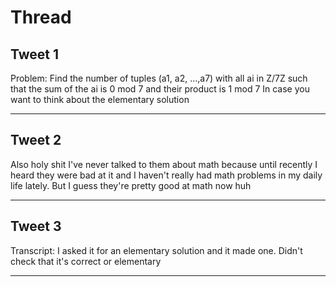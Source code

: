 # Thread

## Tweet 1

Problem: Find the number of tuples (a1, a2, ...,a7) with all ai in Z/7Z such that the sum of the ai is 0 mod 7 and their product is 1 mod 7 In case you want to think about the elementary solution

---

## Tweet 2

Also holy shit I've never talked to them about math because until recently I heard they were bad at it and I haven't really had math problems in my daily life lately. But I guess they're pretty good at math now huh

---

## Tweet 3

Transcript: I asked it for an elementary solution and it made one. Didn't check that it's correct or elementary

---

